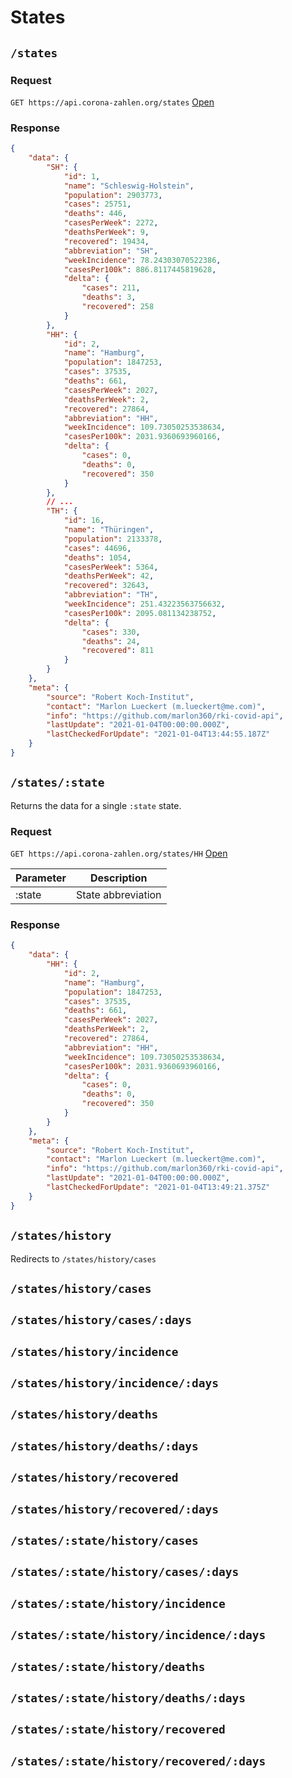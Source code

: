 # States

## `/states`

### Request

`GET https://api.corona-zahlen.org/states`
[Open](/states)

### Response

```json
{
    "data": {
        "SH": {
            "id": 1,
            "name": "Schleswig-Holstein",
            "population": 2903773,
            "cases": 25751,
            "deaths": 446,
            "casesPerWeek": 2272,
            "deathsPerWeek": 9,
            "recovered": 19434,
            "abbreviation": "SH",
            "weekIncidence": 78.24303070522386,
            "casesPer100k": 886.8117445819628,
            "delta": {
                "cases": 211,
                "deaths": 3,
                "recovered": 258
            }
        },
        "HH": {
            "id": 2,
            "name": "Hamburg",
            "population": 1847253,
            "cases": 37535,
            "deaths": 661,
            "casesPerWeek": 2027,
            "deathsPerWeek": 2,
            "recovered": 27864,
            "abbreviation": "HH",
            "weekIncidence": 109.73050253538634,
            "casesPer100k": 2031.9360693960166,
            "delta": {
                "cases": 0,
                "deaths": 0,
                "recovered": 350
            }
        },
        // ...
        "TH": {
            "id": 16,
            "name": "Thüringen",
            "population": 2133378,
            "cases": 44696,
            "deaths": 1054,
            "casesPerWeek": 5364,
            "deathsPerWeek": 42,
            "recovered": 32643,
            "abbreviation": "TH",
            "weekIncidence": 251.43223563756632,
            "casesPer100k": 2095.081134238752,
            "delta": {
                "cases": 330,
                "deaths": 24,
                "recovered": 811
            }
        }
    },
    "meta": {
        "source": "Robert Koch-Institut",
        "contact": "Marlon Lueckert (m.lueckert@me.com)",
        "info": "https://github.com/marlon360/rki-covid-api",
        "lastUpdate": "2021-01-04T00:00:00.000Z",
        "lastCheckedForUpdate": "2021-01-04T13:44:55.187Z"
    }
}
```

## `/states/:state`

Returns the data for a single `:state` state.

### Request

`GET https://api.corona-zahlen.org/states/HH`
[Open](/states/HH)

| Parameter | Description        |
| --------- | ------------------ |
| :state    | State abbreviation |

### Response

```json
{
    "data": {
        "HH": {
            "id": 2,
            "name": "Hamburg",
            "population": 1847253,
            "cases": 37535,
            "deaths": 661,
            "casesPerWeek": 2027,
            "deathsPerWeek": 2,
            "recovered": 27864,
            "abbreviation": "HH",
            "weekIncidence": 109.73050253538634,
            "casesPer100k": 2031.9360693960166,
            "delta": {
                "cases": 0,
                "deaths": 0,
                "recovered": 350
            }
        }
    },
    "meta": {
        "source": "Robert Koch-Institut",
        "contact": "Marlon Lueckert (m.lueckert@me.com)",
        "info": "https://github.com/marlon360/rki-covid-api",
        "lastUpdate": "2021-01-04T00:00:00.000Z",
        "lastCheckedForUpdate": "2021-01-04T13:49:21.375Z"
    }
}
```

## `/states/history`

Redirects to `/states/history/cases`

## `/states/history/cases`

## `/states/history/cases/:days`

## `/states/history/incidence`

## `/states/history/incidence/:days`

## `/states/history/deaths`

## `/states/history/deaths/:days`

## `/states/history/recovered`

## `/states/history/recovered/:days`

## `/states/:state/history/cases`

## `/states/:state/history/cases/:days`

## `/states/:state/history/incidence`

## `/states/:state/history/incidence/:days`

## `/states/:state/history/deaths`

## `/states/:state/history/deaths/:days`

## `/states/:state/history/recovered`

## `/states/:state/history/recovered/:days`
